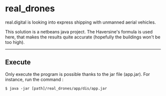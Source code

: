 # real_drones

real.digital is looking into express shipping with unmanned aerial vehicles.

This solution is a netbeans java project.
The Haversine's formula is used here, that makes the results quite accurate (hopefully the buildings won't be too high).

----------

## Execute

Only execute the program is possible thanks to the jar file (app.jar).
For instance, run the command :

    $ java -jar [path]/real_drones/app/dis/app.jar
